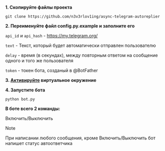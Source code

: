 **1. Скопируйте файлы проекта**
```
git clone https://github.com/n3v3rlov1ing/async-telegram-autoreplier
```
**2. Переименуйте файл ⁡config.py.example ⁡и заполните его**

⁡⁡`api_id⁡` и ⁡`api_hash`⁡ - https://my.telegram.org/

`⁡⁡text` ⁡- Текст, который будет автоматически отправлен пользователю

⁡⁡`delay` ⁡- время (в секундах), между повторным ответом на сообщение одного и того же пользователя

⁡⁡`token` ⁡- токен бота, созданый в ⁡@BotFather

**3. [Активируйте](https://docs.python.org/3/library/venv.html#how-venvs-work) виртуальное окружение**

**4. Запустите бота**
```
python bot.py
```

**В боте всего 2 команды:**

Включить/Выключить

> [!NOTE]
> При написании любого сообщения, кроме Включить/Выключить бот напишет статус автоответчика
